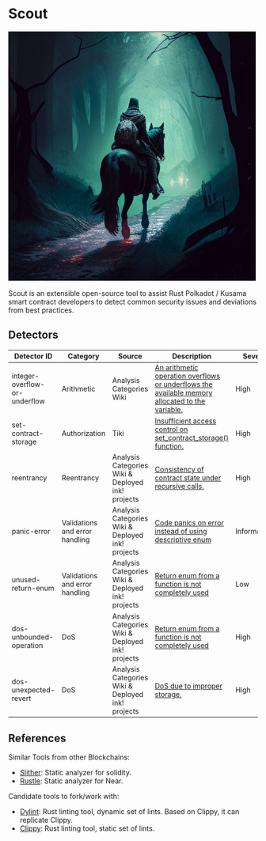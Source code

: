 # Scout
<img src="/assets/scout.png" alt="Scout in a Dark Forest" width="500"/>

Scout is an extensible open-source tool to assist Rust Polkadot / Kusama smart contract developers to detect common security issues and deviations from best practices.

## Detectors

| Detector ID | Category | Source | Description| Severity | Reviewed |
| ------ | ------ | ------| ------| ------ | ------ |
| integer-overflow-or-underflow | Arithmetic | Analysis Categories Wiki | [An arithmetic operation overflows or underflows the available memory allocated to the variable.](https://github.com/CoinFabrik/web3-grant/tree/main/docs/detectors/integer-overflow-or-underflow) | High | Agus |
| set-contract-storage | Authorization | Tiki | [Insufficient access control on set_contract_storage() function.](https://github.com/CoinFabrik/web3-grant/tree/main/docs/detectors/set-contract-storage) | High | Tiki, Turi |
| reentrancy            | Reentrancy       | Analysis Categories Wiki & Deployed ink! projects | [Consistency of contract state under recursive calls.](https://github.com/CoinFabrik/web3-grant/tree/main/docs/detectors/reentrancy)                                                                         | High     | Tiki, Turi |
| panic-error            | Validations and error handling       | Analysis Categories Wiki & Deployed ink! projects | [Code panics on error instead of using descriptive enum](https://github.com/CoinFabrik/web3-grant/tree/main/docs/detectors/panic-error)                                                                         | Informational     | Agus |
| unused-return-enum            | Validations and error handling       | Analysis Categories Wiki & Deployed ink! projects | [Return enum from a function is not completely used](https://github.com/CoinFabrik/web3-grant/tree/main/docs/detectors/unused-return-enum) | Low     | Agus |
| dos-unbounded-operation | DoS | Analysis Categories Wiki & Deployed ink! projects | [Return enum from a function is not completely used](https://github.com/CoinFabrik/web3-grant/tree/main/docs/detectors/dos-unbounded-operation) | High | Agus |
| dos-unexpected-revert | DoS | Analysis Categories Wiki & Deployed ink! projects | [DoS due to improper storage.](https://github.com/CoinFabrik/web3-grant/tree/main/docs/detectors/unexpected-revert) | High | Tiki, Turi |

## References

Similar Tools from other Blockchains:
- [Slither](https://github.com/crytic/slither): Static analyzer for solidity.
- [Rustle](https://github.com/blocksecteam/rustle): Static analyzer for Near.

Candidate tools to fork/work with:
- [Dylint](https://github.com/trailofbits/dylint): Rust linting tool, dynamic set of lints. Based on Clippy, it can replicate Clippy.
- [Clippy](https://github.com/rust-lang/rust-clippy): Rust linting tool, static set of lints.

